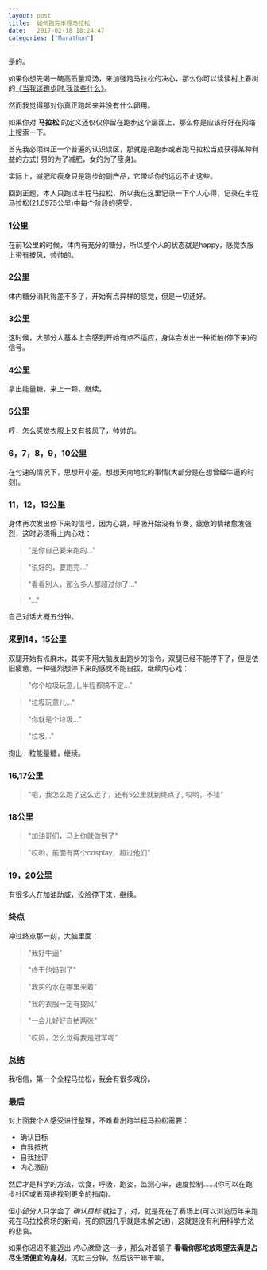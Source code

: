 ```yaml
---
layout: post
title:  如何跑完半程马拉松
date:   2017-02-18 18:24:47
categories: ["Marathon"]
---
```


是的。

如果你想先喝一碗高质量鸡汤，来加强跑马拉松的决心，那么你可以读读村上春树的[《当我谈跑步时,我谈些什么》](https://item.jd.com/11754532.html)。

然而我觉得那对你真正跑起来并没有什么卵用。

如果你对 **马拉松** 的定义还仅仅停留在跑步这个层面上，那么你是应该好好在网络上搜索一下。

首先我必须纠正一个普遍的认识误区，那就是把跑步或者跑马拉松当成获得某种利益的方式( 男的为了减肥，女的为了瘦身)。

实际上，减肥和瘦身只是跑步的副产品，它带给你的远远不止这些。

回到正题，本人只跑过半程马拉松，所以我在这里记录一下个人心得，记录在半程马拉松(21.0975公里)中每个阶段的感受。

### 1公里
在前1公里的时候，体内有充分的糖分，所以整个人的状态就是happy，感觉衣服上带有披风，帅帅的。

### 2公里
体内糖分消耗得差不多了，开始有点异样的感觉，但是一切还好。

### 3公里
这时候，大部分人基本上会感到开始有点不适应，身体会发出一种抵触(停下来)的信号。

### 4公里
拿出能量糖，来上一颗，继续。

### 5公里
哼，怎么感觉衣服上又有披风了，帅帅的。

### 6，7，8，9，10公里
在匀速的情况下，思想开小差，想想天南地北的事情(大部分是在想曾经牛逼的时刻)。

### 11，12，13公里
身体再次发出停下来的信号，因为心跳，呼吸开始没有节奏，疲惫的情绪愈发强烈，这时必须得上内心戏：

> "是你自己要来跑的..."

> "说好的，要跑完..."

> "看看别人，那么多人都超过你了..."

> "..."

自己对话大概五分钟。

### 来到14，15公里
双腿开始有点麻木，其实不用大脑发出跑步的指令，双腿已经不能停下了，但是依旧疲惫，一种强烈想停下来的感觉不能自拔，继续内心戏：

> "你个垃圾玩意儿,半程都搞不定..."

> "垃圾玩意儿..."

> "你就是个垃圾..."

> "垃圾..."

掏出一粒能量糖，继续。

### 16,17公里

> "噫，我怎么跑了这么远了，还有5公里就到终点了, 哎哟，不错"

### 18公里

> "加油哥们，马上你就做到了"

> "哎哟，前面有两个cosplay，超过他们"

### 19，20公里
有很多人在加油助威，没脸停下来，继续。

### 终点
冲过终点那一刻，大脑里面：

> "我好牛逼"

> "终于他妈到了"

> "我买的水在哪里来着"

> "我的衣服一定有披风"

> "一会儿好好自拍两张"

> "哎妈，怎么觉得我是冠军呢"

### 总结
我相信，第一个全程马拉松，我会有很多戏份。

### 最后
对上面我个人感受进行整理，不难看出跑半程马拉松需要：

- 确认目标
- 自我抵抗
- 自我批评
- 内心激励

然后才是科学的方法，饮食，呼吸，跑姿，监测心率，速度控制......(你可以在跑步社区或者网络找到更全的指南)。

但小部分人只学会了 *确认目标* 就挂了，对，就是死在了赛场上(可以浏览历年来跑死在马拉松赛场的新闻，死的原因几乎就是未解之谜)，这就是没有利用科学方法的悲哀。

如果你迟迟不能迈出 *内心激励* 这一步，那么对着镜子 **看看你那坨放眼望去满是占尽生活便宜的身材**，沉默三分钟，然后该干嘛干嘛。
